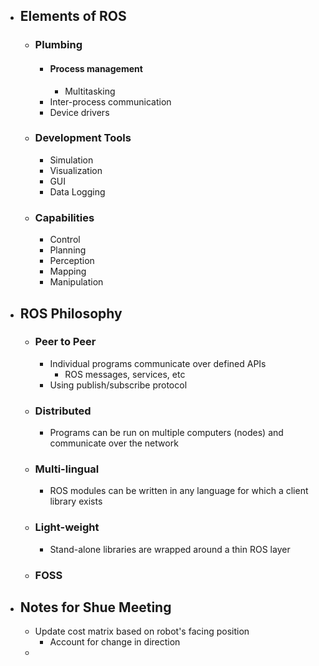 - ## Elements of ROS
	- ### Plumbing
		- #### Process management
			- Multitasking
		- Inter-process communication
		- Device drivers
	- ### Development Tools
		- Simulation
		- Visualization
		- GUI 
		- Data Logging
	- ### Capabilities
		- Control
		- Planning
		- Perception
		- Mapping
		- Manipulation
- ## ROS Philosophy
	- ### Peer to Peer
		- Individual programs communicate over defined APIs
			- ROS messages, services, etc
		- Using publish/subscribe protocol
	- ### Distributed
		- Programs can be run on multiple computers (nodes) and communicate over the network
	- ### Multi-lingual
		- ROS modules can be written in any language for which a client library exists
	- ### Light-weight
		- Stand-alone libraries are wrapped around a thin ROS layer
	- ### FOSS
- ## Notes for Shue Meeting
	- Update cost matrix based on robot's facing position
		- Account for change in direction
	- 